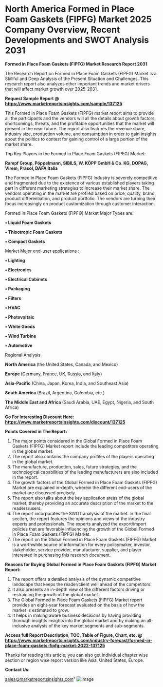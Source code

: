 # North America Formed in Place Foam Gaskets (FIPFG) Market 2025 Company Overview, Recent Developments and SWOT Analysis 2031

<strong>Formed in Place Foam Gaskets (FIPFG) Market Research Report 2031</strong>

The Research Report on Formed in Place Foam Gaskets (FIPFG) Market is a Skillful and Deep Analysis of the Present Situation and Challenges. This research report also analyzes other important trends and market drivers that will affect market growth over 2025-2031.

<strong>Request Sample Report @ <a href=https://www.marketreportsinsights.com/sample/137125>https://www.marketreportsinsights.com/sample/137125</a></strong>

This Formed in Place Foam Gaskets (FIPFG) market report aims to provide all the participants and the vendors will all the details about growth factors, shortcomings, threats, and the profitable opportunities that the market will present in the near future. The report also features the revenue share, industry size, production volume, and consumption in order to gain insights about the politics to contest for gaining control of a large portion of the market share.

Top Key Players in the Formed in Place Foam Gaskets (FIPFG) Market:

<strong>Rampf Group, Pöppelmann, SIBILS, W. KÖPP GmbH & Co. KG, DOPAG, Virem, Prasol, DAFA Italia</strong>

The Formed in Place Foam Gaskets (FIPFG) Industry is severely competitive and fragmented due to the existence of various established players taking part in different marketing strategies to increase their market share. The vendors operating in the market are profiled based on price, quality, brand, product differentiation, and product portfolio. The vendors are turning their focus increasingly on product customization through customer interaction.

Formed in Place Foam Gaskets (FIPFG) Market Major Types are:

<strong>• Liquid Foam Gaskets

• Thixotropic Foam Gaskets

• Compact Gaskets</strong>

Market Major end-user applications :

<strong>• Lighting

• Electronics

• Electrical Cabinets

• Packaging

• Filters

• HVAC

• Photovoltaic

• White Goods

• Wind Turbine

• Automotive</strong>

Regional Analysis

</u><strong><b>North America</b></strong> (the United States, Canada, and Mexico)

<strong><b>Europe </b></strong>(Germany, France, UK, Russia, and Italy)

<strong><b>Asia-Pacific</b></strong> (China, Japan, Korea, India, and Southeast Asia)

<strong><b>South America</b></strong> (Brazil, Argentina, Colombia, etc.)

<strong><b>The Middle East and Africa</b></strong> (Saudi Arabia, UAE, Egypt, Nigeria, and South Africa)

<strong>Go For Interesting Discount Here: <a href=https://www.marketreportsinsights.com/discount/137125>https://www.marketreportsinsights.com/discount/137125</a></strong>

<strong>Points Covered in The Report:</strong>
<ol>
  <li>The major points considered in the Global Formed in Place Foam Gaskets (FIPFG) Market report include the leading competitors operating in the global market.</li>
  <li>The report also contains the company profiles of the players operating in the global market.</li>
  <li>The manufacture, production, sales, future strategies, and the technological capabilities of the leading manufacturers are also included in the report.</li>
  <li>The growth factors of the Global Formed in Place Foam Gaskets (FIPFG) Market are explained in-depth, wherein the different end-users of the market are discussed precisely.</li>
  <li>The report also talks about the key application areas of the global market, thereby providing an accurate description of the market to the readers/users.</li>
  <li>The report incorporates the SWOT analysis of the market. In the final section, the report features the opinions and views of the industry experts and professionals. The experts analyzed the export/import policies that are favorably influencing the growth of the Global Formed in Place Foam Gaskets (FIPFG) Market.</li>
  <li>The report on the Global Formed in Place Foam Gaskets (FIPFG) Market is a worthwhile source of information for every policymaker, investor, stakeholder, service provider, manufacturer, supplier, and player interested in purchasing this research document.</li>
</ol>
<strong>Reasons for Buying Global Formed in Place Foam Gaskets (FIPFG) Market Report:</strong>

<ol>
  <li>The report offers a detailed analysis of the dynamic competitive landscape that keeps the reader/client well ahead of the competitors.</li>
  <li>It also presents an in-depth view of the different factors driving or restraining the growth of the global market.</li>
  <li>The Global Formed in Place Foam Gaskets (FIPFG) Market report provides an eight-year forecast evaluated on the basis of how the market is estimated to grow.</li>
  <li>It helps in making aware business decisions by having providing thorough insights insights into the global market and by making an all-inclusive analysis of the key market segments and sub-segments.</li>
</ol>
<strong>Access full Report Description, TOC, Table of Figure, Chart, etc. @ <a href=https://www.marketreportsinsights.com/industry-forecast/formed-in-place-foam-gaskets-fipfg-market-2022-137125>https://www.marketreportsinsights.com/industry-forecast/formed-in-place-foam-gaskets-fipfg-market-2022-137125</a></strong>


Thanks for reading this article; you can also get individual chapter wise section or region wise report version like Asia, United States, Europe.

<strong>Contact Us:</strong>

sales@marketreportsinsights.com"
![image](https://github.com/user-attachments/assets/7253b1e0-5a4b-463b-80e9-0caa89ad557e)
